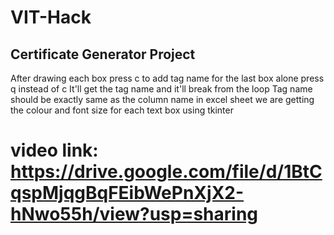 # VIT-Hack
## Certificate Generator Project
After drawing each box press c to add tag name for the last box alone press q instead of c
It'll get the tag name and it'll break from the loop
Tag name should be exactly same as the column name in excel sheet
we are getting the colour and font size for each text box using tkinter

# video link: https://drive.google.com/file/d/1BtCqspMjqgBqFEibWePnXjX2-hNwo55h/view?usp=sharing
